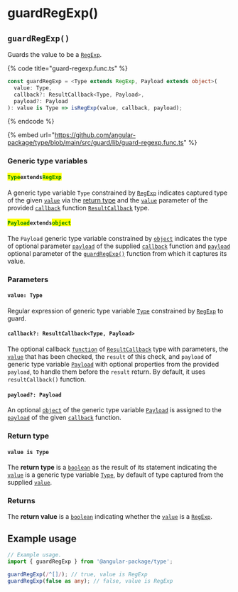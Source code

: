 # guardRegExp()

## `guardRegExp()`

Guards the value to be a [`RegExp`](https://developer.mozilla.org/en-US/docs/Web/JavaScript/Reference/Global\_Objects/RegExp).

{% code title="guard-regexp.func.ts" %}
```typescript
const guardRegExp = <Type extends RegExp, Payload extends object>(
  value: Type,
  callback?: ResultCallback<Type, Payload>,
  payload?: Payload
): value is Type => isRegExp(value, callback, payload);
```
{% endcode %}

{% embed url="https://github.com/angular-package/type/blob/main/src/guard/lib/guard-regexp.func.ts" %}

### Generic type variables

#### <mark style="color:green;">**`Type`**</mark>**`extends`**<mark style="color:green;">**`RegExp`**</mark>

A generic type variable `Type` constrained by [`RegExp`](https://developer.mozilla.org/en-US/docs/Web/JavaScript/Reference/Global\_Objects/RegExp) indicates captured type of the given [`value`](guardregexp.md#value-type) via the [return type](guardregexp.md#return-type) and the [`value`](../types/resultcallback.md#value-value) parameter of the provided [`callback`](guardregexp.md#callback-resultcallback-less-than-type-payload-greater-than) function [`ResultCallback`](../types/resultcallback.md) type.

#### <mark style="color:green;">**`Payload`**</mark>**`extends`**<mark style="color:green;">**`object`**</mark>

The `Payload` generic type variable constrained by [`object`](https://www.typescriptlang.org/docs/handbook/basic-types.html#object) indicates the type of optional parameter [`payload`](../types/resultcallback.md#payload-payload) of the supplied [`callback`](guardregexp.md#callback-resultcallback-less-than-type-payload-greater-than) function and [`payload`](guardregexp.md#payload-payload) optional parameter of the [`guardRegExp()`](guardregexp.md#guardregexp) function from which it captures its value.

### Parameters

#### `value: Type`

Regular expression of generic type variable [`Type`](guardregexp.md#typeextendsregexp) constrained by [`RegExp`](https://developer.mozilla.org/en-US/docs/Web/JavaScript/Reference/Global\_Objects/RegExp) to guard.

#### `callback?: ResultCallback<Type, Payload>`

The optional callback [`function`](https://developer.mozilla.org/en-US/docs/Web/JavaScript/Guide/Functions) of [`ResultCallback`](../types/resultcallback.md) type with parameters, the [`value`](guardregexp.md#value-type) that has been checked, the `result` of this check, and `payload` of generic type variable [`Payload`](guardregexp.md#payloadextendsobject) with optional properties from the provided `payload`, to handle them before the `result` return. By default, it uses `resultCallback()` function.

#### `payload?: Payload`

An optional [`object`](https://developer.mozilla.org/en-US/docs/Web/JavaScript/Reference/Global\_Objects/Object) of the generic type variable [`Payload`](guardregexp.md#payloadextendsobject) is assigned to the [`payload`](../types/resultcallback.md#payload-payload) of the given [`callback`](guardregexp.md#callback-resultcallback-less-than-type-payload-greater-than) function.

### Return type

#### `value is Type`

The **return type** is a [`boolean`](https://www.typescriptlang.org/docs/handbook/basic-types.html#boolean) as the result of its statement indicating the [`value`](guardregexp.md#value-type) is a generic type variable [`Type`](guardregexp.md#typeextendsregexp), by default of type captured from the supplied [`value`](guardregexp.md#value-type).&#x20;

### Returns

The **return value** is a [`boolean`](https://developer.mozilla.org/en-US/docs/Web/JavaScript/Reference/Global\_Objects/Boolean) indicating whether the [`value`](guardregexp.md#value-type) is a [`RegExp`](https://developer.mozilla.org/en-US/docs/Web/JavaScript/Reference/Global\_Objects/RegExp).

## Example usage

```typescript
// Example usage.
import { guardRegExp } from '@angular-package/type';

guardRegExp(/^[]/); // true, value is RegExp
guardRegExp(false as any); // false, value is RegExp
```
